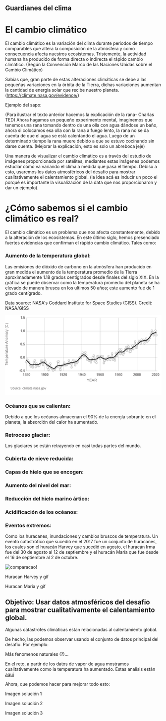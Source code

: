 ## Guardianes del clima



# El cambio climático

El cambio climático es la variación del clima durante periodos de tiempo comparables que altera la composición de la atmósfera y como consecuencia afecta nuestros ecosistemas. Tristemente, la actividad humana ha producido de forma directa o indirecta el rápido cambio climático. (Según la Convención Marco de las Naciones Unidas sobre el Cambio Climático)

Sabías que, gran parte de estas alteraciones climáticas se debe a  las pequeñas variaciones en la órbita de la Tierra, dichas variaciones aumentan la cantidad de energía solar que recibe nuestro planeta. (https://climate.nasa.gov/evidence/)


Ejemplo del sapo:

(Para ilustrar el texto anterior hacemos la explicación de la rana- Charlas TED) Ahora hagamos un pequeño experimento mental, imaginemos que tenemos una rana tomando dentro de una olla con agua dándose un baño, ahora si colocamos esa olla con la rana a fuego lento, la rana no se da cuenta de que el agua se está calentando el agua. Luego de un determinado tiempo la rana muere debido a que se estuvo cocinando sin darse cuenta. (Mejorar la explicación, esto es solo un abreboca jeje)

Una manera de visualizar el cambio climático es a través del estudio de imágenes proporcionada por satélites, mediantes estas imágenes podemos estudiar cómo va variando el clima a medida que pasa el tiempo. Debiso a esto, usaremos los datos atmosféricos del desafio para mostrar cualitativamente el calentamiento global. (la idea acá es inducir un poco el porqué es importante la visualización de la data que nos proporcionaron y dar un ejemplo).

# ¿Cómo sabemos si el cambio climático es real?

El cambio climático es un problema que nos afecta constantemente, debido a la alteración de los ecosistemas. En este último siglo, hemos presenciado fuertes evidencias que confirman el rápido cambio climático. Tales como:

### Aumento de la temperatura global: 

Las emisiones de dióxido de carbono en la atmósfera han producido en gran medida el aumento de la temperatura promedio de la Tierra aproximadamente 1.18 grados centígrados desde finales del siglo XIX. En la gráfica se puede observar como la temperatura promedio del planeta se ha elevado de manera brusca en los ultimos 50 años; este aumento fué de 1 grado centígrado.

Data source: NASA's Goddard Institute for Space Studies (GISS). Credit: NASA/GISS

![comparacao!](/anexos/GlobalTemp.png) 

### Océanos que se calientan: 

Debido a que los océanos almacenan el 90% de la energía sobrante en el planeta, la absorción del calor ha aumentado.

### Retroceso glaciar: 

Los glaciares se están retrayendo en casi todas partes del mundo. 

### Cubierta de nieve reducida: 

### Capas de hielo que se encogen: 

### Aumento del nivel del mar: 

### Reducción del hielo marino ártico: 

### Acidificación de los océanos: 

### Eventos extremos: 

Como los huracanes, inundaciones y cambios bruscos de temperatura.  Un evento catastrófico que sucedió en el 2017 fue un conjunto de huracanes, los cuales son el huracán Harvey que sucedió en agosto, el huracán Irma fue del 30 de agosto al 12 de septiembre y el huracán María que fue desde el 16 de septiembre al 2 de octubre. 

![comparacao!](/anexos/shortgif.gif) 

Huracan Harvey y gif

Huracan María y gif


## Objetivo: Usar datos atmosféricos del desafio para mostrar cualitativamente el calentamiento global.

Algunas catastrofes climáticas estan relacionadas al calentamiento global.

De hecho, las podemos observar usando el conjunto de datos principal del desafio. Por ejemplo:


Más fenomenos naturales (?)...

En el reto, a partir de los datos de vapor de agua mostramos cualitativamente como la temperatura ha aumentado. Estas analisis están [aquí](./discusion_tecnica.md)

Ahora, que podemos hacer para mejorar todo esto:


Imagen solución 1

Imagen solución 2

Imagen solución 3



